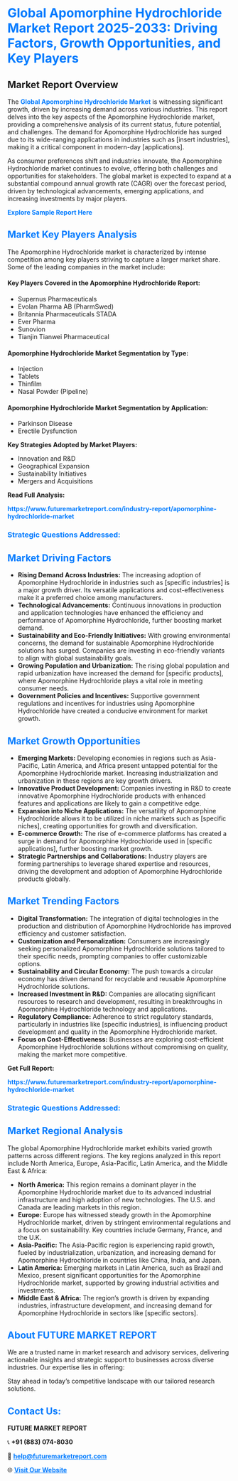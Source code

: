 <h1 style="color: #007BFF;">Global Apomorphine Hydrochloride Market Report 2025-2033: Driving Factors, Growth Opportunities, and Key Players</h1>

<section id="overview">
<h2>Market Report Overview</h2>
<p>The <a href="https://www.futuremarketreport.com/industry-report/apomorphine-hydrochloride-market" style="color: #007BFF; text-decoration: none;"><strong>Global Apomorphine Hydrochloride Market</strong></a> is witnessing significant growth, driven by increasing demand across various industries. This report delves into the key aspects of the Apomorphine Hydrochloride market, providing a comprehensive analysis of its current status, future potential, and challenges. The demand for Apomorphine Hydrochloride has surged due to its wide-ranging applications in industries such as [insert industries], making it a critical component in modern-day [applications].</p>
<p>As consumer preferences shift and industries innovate, the Apomorphine Hydrochloride market continues to evolve, offering both challenges and opportunities for stakeholders. The global market is expected to expand at a substantial compound annual growth rate (CAGR) over the forecast period, driven by technological advancements, emerging applications, and increasing investments by major players.</p>
</section>

<section id="overview">
<p><a href="https://www.futuremarketreport.com/request-sample/reportId=79997" style="color: #007BFF; text-decoration: none;"><strong>Explore Sample Report Here</strong></a></p>
</section>

<section id="key-players">
<h2 style="color: #007BFF;">Market Key Players Analysis</h2>
<p>The Apomorphine Hydrochloride market is characterized by intense competition among key players striving to capture a larger market share. Some of the leading companies in the market include:</p>
<h4>Key Players Covered in the Apomorphine Hydrochloride Report:</h4>
<ul><li>Supernus Pharmaceuticals</li><li>Evolan Pharma AB (PharmSwed)</li><li>Britannia Pharmaceuticals STADA</li><li>Ever Pharma</li><li>Sunovion</li><li>Tianjin Tianwei Pharmaceutical</li></ul>
<h4>Apomorphine Hydrochloride Market Segmentation by Type:</h4>
<ul><li>Injection</li><li>Tablets</li><li>Thinfilm</li><li>Nasal Powder (Pipeline)</li></ul>

<h4>Apomorphine Hydrochloride Market Segmentation by Application:</h4>
<ul><li>Parkinson Disease</li><li>Erectile Dysfunction</li></ul>
<p><strong>Key Strategies Adopted by Market Players:</strong></p>
<ul>
<li>Innovation and R&D</li>
<li>Geographical Expansion</li>
<li>Sustainability Initiatives</li>
<li>Mergers and Acquisitions</li>
</ul>
</section>

<section>
<p><strong>Read Full Analysis: </strong></p><a href="https://www.futuremarketreport.com/industry-report/apomorphine-hydrochloride-market" style="color: #007BFF; text-decoration: none;"><strong>https://www.futuremarketreport.com/industry-report/apomorphine-hydrochloride-market</strong></a>
<h3 style="color: #007BFF;">Strategic Questions Addressed:</h3>
</section>

<section id="driving-factors">
<h2 style="color: #007BFF;">Market Driving Factors</h2>
<ul>
<li><strong>Rising Demand Across Industries:</strong> The increasing adoption of Apomorphine Hydrochloride in industries such as [specific industries] is a major growth driver. Its versatile applications and cost-effectiveness make it a preferred choice among manufacturers.</li>
<li><strong>Technological Advancements:</strong> Continuous innovations in production and application technologies have enhanced the efficiency and performance of Apomorphine Hydrochloride, further boosting market demand.</li>
<li><strong>Sustainability and Eco-Friendly Initiatives:</strong> With growing environmental concerns, the demand for sustainable Apomorphine Hydrochloride solutions has surged. Companies are investing in eco-friendly variants to align with global sustainability goals.</li>
<li><strong>Growing Population and Urbanization:</strong> The rising global population and rapid urbanization have increased the demand for [specific products], where Apomorphine Hydrochloride plays a vital role in meeting consumer needs.</li>
<li><strong>Government Policies and Incentives:</strong> Supportive government regulations and incentives for industries using Apomorphine Hydrochloride have created a conducive environment for market growth.</li>
</ul>
</section>

<section id="growth-opportunities">
<h2 style="color: #007BFF;">Market Growth Opportunities</h2>
<ul>
<li><strong>Emerging Markets:</strong> Developing economies in regions such as Asia-Pacific, Latin America, and Africa present untapped potential for the Apomorphine Hydrochloride market. Increasing industrialization and urbanization in these regions are key growth drivers.</li>
<li><strong>Innovative Product Development:</strong> Companies investing in R&D to create innovative Apomorphine Hydrochloride products with enhanced features and applications are likely to gain a competitive edge.</li>
<li><strong>Expansion into Niche Applications:</strong> The versatility of Apomorphine Hydrochloride allows it to be utilized in niche markets such as [specific niches], creating opportunities for growth and diversification.</li>
<li><strong>E-commerce Growth:</strong> The rise of e-commerce platforms has created a surge in demand for Apomorphine Hydrochloride used in [specific applications], further boosting market growth.</li>
<li><strong>Strategic Partnerships and Collaborations:</strong> Industry players are forming partnerships to leverage shared expertise and resources, driving the development and adoption of Apomorphine Hydrochloride products globally.</li>
</ul>
</section>

<section id="trending-factors">
<h2 style="color: #007BFF;">Market Trending Factors</h2>
<ul>
<li><strong>Digital Transformation:</strong> The integration of digital technologies in the production and distribution of Apomorphine Hydrochloride has improved efficiency and customer satisfaction.</li>
<li><strong>Customization and Personalization:</strong> Consumers are increasingly seeking personalized Apomorphine Hydrochloride solutions tailored to their specific needs, prompting companies to offer customizable options.</li>
<li><strong>Sustainability and Circular Economy:</strong> The push towards a circular economy has driven demand for recyclable and reusable Apomorphine Hydrochloride solutions.</li>
<li><strong>Increased Investment in R&D:</strong> Companies are allocating significant resources to research and development, resulting in breakthroughs in Apomorphine Hydrochloride technology and applications.</li>
<li><strong>Regulatory Compliance:</strong> Adherence to strict regulatory standards, particularly in industries like [specific industries], is influencing product development and quality in the Apomorphine Hydrochloride market.</li>
<li><strong>Focus on Cost-Effectiveness:</strong> Businesses are exploring cost-efficient Apomorphine Hydrochloride solutions without compromising on quality, making the market more competitive.</li>
</ul>
</section>

<section>
<p><strong>Get Full Report: </strong></p><a href="https://www.futuremarketreport.com/industry-report/apomorphine-hydrochloride-market" style="color: #007BFF; text-decoration: none;"><strong>https://www.futuremarketreport.com/industry-report/apomorphine-hydrochloride-market</strong></a>
<h3 style="color: #007BFF;">Strategic Questions Addressed:</h3>
</section>


<section id="regional-analysis">
<h2 style="color: #007BFF;">Market Regional Analysis</h2>
<p>The global Apomorphine Hydrochloride market exhibits varied growth patterns across different regions. The key regions analyzed in this report include North America, Europe, Asia-Pacific, Latin America, and the Middle East & Africa:</p>
<ul>
<li><strong>North America:</strong> This region remains a dominant player in the Apomorphine Hydrochloride market due to its advanced industrial infrastructure and high adoption of new technologies. The U.S. and Canada are leading markets in this region.</li>
<li><strong>Europe:</strong> Europe has witnessed steady growth in the Apomorphine Hydrochloride market, driven by stringent environmental regulations and a focus on sustainability. Key countries include Germany, France, and the U.K.</li>
<li><strong>Asia-Pacific:</strong> The Asia-Pacific region is experiencing rapid growth, fueled by industrialization, urbanization, and increasing demand for Apomorphine Hydrochloride in countries like China, India, and Japan.</li>
<li><strong>Latin America:</strong> Emerging markets in Latin America, such as Brazil and Mexico, present significant opportunities for the Apomorphine Hydrochloride market, supported by growing industrial activities and investments.</li>
<li><strong>Middle East & Africa:</strong> The region’s growth is driven by expanding industries, infrastructure development, and increasing demand for Apomorphine Hydrochloride in sectors like [specific sectors].</li>
</ul>
</section>

<footer>
<h2 style="color: #007BFF;">About FUTURE MARKET REPORT</h2>
<p>We are a trusted name in market research and advisory services, delivering actionable insights and strategic support to businesses across diverse industries. Our expertise lies in offering:</p>

<p>Stay ahead in today’s competitive landscape with our tailored research solutions.</p>

<h2 style="color: #007BFF;">Contact Us:</h2>
<p><strong>FUTURE MARKET REPORT</strong></p>
<p>📞 <strong>+91 (883) 074-8030</strong></p>
<p>📧 <strong><a href="mailto:help@futuremarketreport.com" style="color: #007BFF;">help@futuremarketreport.com</a></strong></p>
<p>🌐 <strong><a href="https://www.futuremarketreport.com/" style="color: #007BFF;">Visit Our Website</a></strong></p>
</footer>